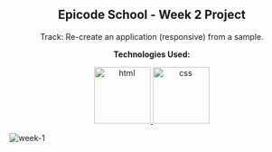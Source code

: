 <p><h2 align="center" dir="auto"><b>Epicode School - Week 2 Project</b></h2></p>
<p align="center" dir="auto">Track: Re-create an application (responsive) from a sample.</p>

<p align="center" dir="auto"><b>Technologies Used:</b></p>
<p align="center" dir="auto"> 
  <a href="https://github.com/GianlucaGallone/Project--W2-D5--HTML-CSS" target="_blank" rel="nofollow"> 
    <img src="https://user-images.githubusercontent.com/77717069/175134208-91262e59-9bd3-4422-834b-7ac61e39f69b.png" alt="html" width="100">
  </a> 
  <a href="https://github.com/GianlucaGallone/Project--W2-D5--HTML-CSS" rel="nofollow"> 
    <img src="https://user-images.githubusercontent.com/77717069/175133810-c0973abd-fe2b-4acb-ad31-ea1dc552e938.png" alt="css" width="100">
  </a> 
</p>

![week-1](https://user-images.githubusercontent.com/77717069/175143626-e0e088d8-27e5-44fd-8f64-11bec741120d.gif)
